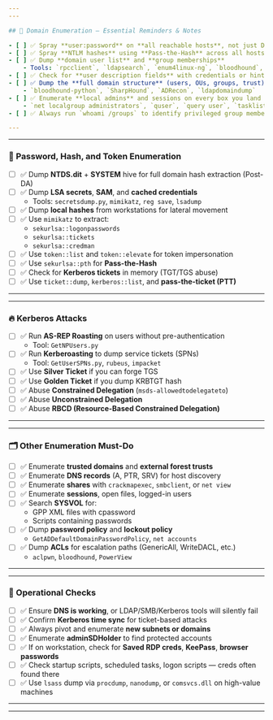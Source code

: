 ```yaml
---
---

## 🧠 Domain Enumeration — Essential Reminders & Notes

- [ ] ✅ Spray **user:password** on **all reachable hosts**, not just DCs
- [ ] ✅ Spray **NTLM hashes** using **Pass-the-Hash** across all hosts
- [ ] ✅ Dump **domain user list** and **group memberships**
    - Tools: `rpcclient`, `ldapsearch`, `enum4linux-ng`, `bloodhound`, `ldapdomaindump`
- [ ] ✅ Check for **user description fields** with credentials or hints
- [ ] ✅ Dump the **full domain structure** (users, OUs, groups, trust) using:
    - `bloodhound-python`, `SharpHound`, `ADRecon`, `ldapdomaindump`
- [ ] ✅ Enumerate **local admins** and sessions on every box you land on
    - `net localgroup administrators`, `quser`, `query user`, `tasklist`
- [ ] ✅ Always run `whoami /groups` to identify privileged group membership

---
```

---

### 🧱 Password, Hash, and Token Enumeration

- [ ] ✅ Dump **NTDS.dit** + **SYSTEM** hive for full domain hash extraction (Post-DA)
- [ ] ✅ Dump **LSA secrets**, **SAM**, and **cached credentials**
    - Tools: `secretsdump.py`, `mimikatz`, `reg save`, `lsadump`
- [ ] ✅ Dump **local hashes** from workstations for lateral movement
- [ ] ✅ Use `mimikatz` to extract:
    - `sekurlsa::logonpasswords`
    - `sekurlsa::tickets`
    - `sekurlsa::credman`
- [ ] ✅ Use `token::list` and `token::elevate` for token impersonation
- [ ] ✅ Use `sekurlsa::pth` for **Pass-the-Hash**
- [ ] ✅ Check for **Kerberos tickets** in memory (TGT/TGS abuse)
- [ ] ✅ Use `ticket::dump`, `kerberos::list`, and **pass-the-ticket (PTT)**

---
---

### 🔥 Kerberos Attacks

- [ ] ✅ Run **AS-REP Roasting** on users without pre-authentication
    - Tool: `GetNPUsers.py`
- [ ] ✅ Run **Kerberoasting** to dump service tickets (SPNs)
    - Tool: `GetUserSPNs.py`, `rubeus`, `impacket`
- [ ] ✅ Use **Silver Ticket** if you can forge TGS
- [ ] ✅ Use **Golden Ticket** if you dump KRBTGT hash
- [ ] ✅ Abuse **Constrained Delegation** (`msds-allowedtodelegateto`)
- [ ] ✅ Abuse **Unconstrained Delegation**
- [ ] ✅ Abuse **RBCD (Resource-Based Constrained Delegation)**

---
---

### 🗂️ Other Enumeration Must-Do

- [ ] ✅ Enumerate **trusted domains** and **external forest trusts**
- [ ] ✅ Enumerate **DNS records** (A, PTR, SRV) for host discovery
- [ ] ✅ Enumerate **shares** with `crackmapexec`, `smbclient`, or `net view`
- [ ] ✅ Enumerate **sessions**, open files, logged-in users
- [ ] ✅ Search **SYSVOL** for:
    - GPP XML files with cpassword
    - Scripts containing passwords
- [ ] ✅ Dump **password policy** and **lockout policy**
    - `GetADDefaultDomainPasswordPolicy`, `net accounts`
- [ ] ✅ Dump **ACLs** for escalation paths (GenericAll, WriteDACL, etc.)
    - `aclpwn`, `bloodhound`, `PowerView`

---
---

### 🧪 Operational Checks

- [ ] ✅ Ensure **DNS is working**, or LDAP/SMB/Kerberos tools will silently fail
- [ ] ✅ Confirm **Kerberos time sync** for ticket-based attacks
- [ ] ✅ Always pivot and enumerate **new subnets or domains**
- [ ] ✅ Enumerate **adminSDHolder** to find protected accounts
- [ ] ✅ If on workstation, check for **Saved RDP creds**, **KeePass**, **browser passwords**
- [ ] ✅ Check startup scripts, scheduled tasks, logon scripts — creds often found there
- [ ] ✅ Use `lsass` dump via `procdump`, `nanodump`, or `comsvcs.dll` on high-value machines

---
---

